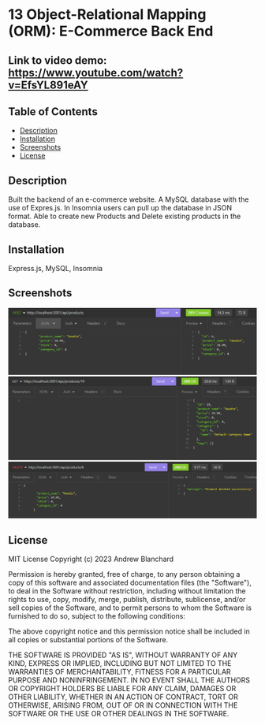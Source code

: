 # 13 Object-Relational Mapping (ORM): E-Commerce Back End

## Link to video demo: https://www.youtube.com/watch?v=EfsYL891eAY 

## Table of Contents
- [Description](#description)
- [Installation](#installation)
- [Screenshots](#screenshots)
- [License](#license)

## Description
Built the backend of an e-commerce website. A MySQL database with the use of Expres.js. In Insomnia users can pull up the database in JSON format. Able to create new Products and Delete existing products in the database. 

## Installation
Express.js, MySQL, Insomnia

## Screenshots 
<img alt="Insomnia POST Screenshot" src="https://github.com/AndrewBlanchard/AndrewBlanchard-ORM-E-Commerce-Backend/blob/main/Assets/screenShots/Create_Product_POST_Request.png">

<img alt="Insomnia GET Screenshot" src="https://github.com/AndrewBlanchard/AndrewBlanchard-ORM-E-Commerce-Backend/blob/main/Assets/screenShots/Get_Product_GET_Request.png">

<img alt="Insomnia DELETE Screenshot" src="https://github.com/AndrewBlanchard/AndrewBlanchard-ORM-E-Commerce-Backend/blob/main/Assets/screenShots/Delete_Product_DELETE_Request.png">

## License

MIT License Copyright (c) 2023 Andrew Blanchard

Permission is hereby granted, free of charge, to any person obtaining a copy of this software and associated documentation files (the "Software"), to deal in the Software without restriction, including without limitation the rights to use, copy, modify, merge, publish, distribute, sublicense, and/or sell copies of the Software, and to permit persons to whom the Software is furnished to do so, subject to the following conditions:

The above copyright notice and this permission notice shall be included in all copies or substantial portions of the Software.

THE SOFTWARE IS PROVIDED "AS IS", WITHOUT WARRANTY OF ANY KIND, EXPRESS OR IMPLIED, INCLUDING BUT NOT LIMITED TO THE WARRANTIES OF MERCHANTABILITY, FITNESS FOR A PARTICULAR PURPOSE AND NONINFRINGEMENT. IN NO EVENT SHALL THE AUTHORS OR COPYRIGHT HOLDERS BE LIABLE FOR ANY CLAIM, DAMAGES OR OTHER LIABILITY, WHETHER IN AN ACTION OF CONTRACT, TORT OR OTHERWISE, ARISING FROM, OUT OF OR IN CONNECTION WITH THE SOFTWARE OR THE USE OR OTHER DEALINGS IN THE SOFTWARE.
